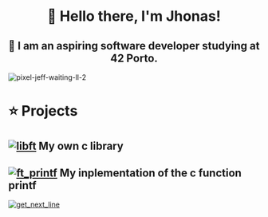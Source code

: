 <div align="center">
  <h1><b> 👋 Hello there, I'm Jhonas! </b></h1>
  <h2><b> 🚀 I am an aspiring software developer studying at 42 Porto.</b></h2>
</div>

![pixel-jeff-waiting-ll-2](https://github.com/user-attachments/assets/b084c1b3-1a0d-4bf2-8d36-01e1487625de)

# ⭐ Projects
[![libft](https://github.com/user-attachments/assets/2b732813-6fd0-4853-b026-8838129aa1f4)](https://github.com/Jburlama/libft) **My own c library**
---------------------
[![ft_printf](https://github.com/user-attachments/assets/23b2f6d2-1d43-4445-b069-82c22be6fa1c)](https://github.com/Jburlama/ft_printf) **My inplementation of the c function printf**
---------------------
[![get_next_line](https://github.com/user-attachments/assets/be0cf426-b4cd-4497-b096-c203b2c0874a)](https://github.com/Jburlama/get-next-line)

